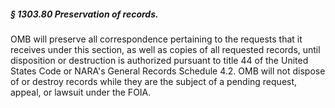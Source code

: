 ##### § 1303.80 Preservation of records. #####

OMB will preserve all correspondence pertaining to the requests that it receives under this section, as well as copies of all requested records, until disposition or destruction is authorized pursuant to title 44 of the United States Code or NARA's General Records Schedule 4.2. OMB will not dispose of or destroy records while they are the subject of a pending request, appeal, or lawsuit under the FOIA.